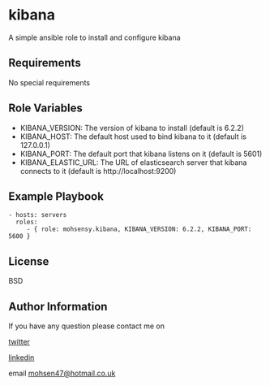 kibana
=========

A simple ansible role to install and configure kibana

Requirements
------------

No special requirements

Role Variables
--------------

* KIBANA_VERSION: The version of kibana to install (default is 6.2.2)
* KIBANA_HOST: The default host used to bind kibana to it (default is 127.0.0.1)
* KIBANA_PORT: The default port that kibana listens on it (default is 5601)
* KIBANA_ELASTIC_URL: The URL of elasticsearch server that kibana connects to it (default is http://localhost:9200)


Example Playbook
----------------


    - hosts: servers
      roles:
         - { role: mohsensy.kibana, KIBANA_VERSION: 6.2.2, KIBANA_PORT: 5600 }

License
-------

BSD

Author Information
------------------

If you have any question please contact me on

[twitter](https://twitter.com/mouhsen_ibrahim)

[linkedin](https://linkedin.com/in/mohsen-ibrahim-670b13112/)

email mohsen47@hotmail.co.uk
